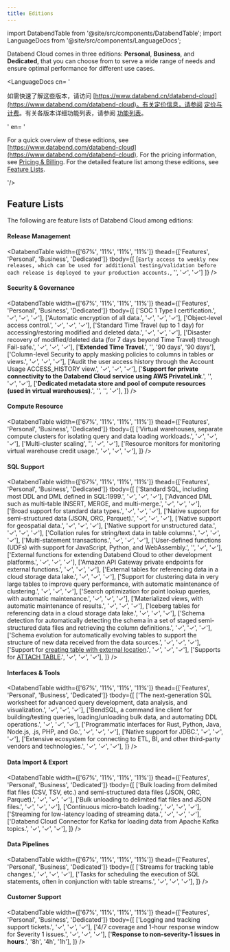 ```yaml
---
title: Editions
---
```


import DatabendTable from '@site/src/components/DatabendTable';
import LanguageDocs from '@site/src/components/LanguageDocs';

Databend Cloud comes in three editions: **Personal**, **Business**, and **Dedicated**, that you can choose from to serve a wide range of needs and ensure optimal performance for different use cases.

<LanguageDocs
cn=
'

如需快速了解这些版本，请访问 [https://www.databend.cn/databend-cloud](https://www.databend.com/databend-cloud)。有关定价信息，请参阅 [定价与计费](/guides/overview/editions/dc/pricing)。有关各版本详细功能列表，请参阅 [功能列表](#feature-lists)。

'
en=
'

For a quick overview of these editions, see [https://www.databend.com/databend-cloud](https://www.databend.com/databend-cloud). For the pricing information, see [Pricing & Billing](/guides/overview/editions/dc/pricing). For the detailed feature list among these editions, see [Feature Lists](#feature-lists).

'/>

## Feature Lists

The following are feature lists of Databend Cloud among editions:

#### Release Management

<DatabendTable
width={['67%', '11%', '11%', '11%']}
thead={['Features', 'Personal', 'Business', 'Dedicated']}
tbody={[
[`Early access to weekly new releases, which can be used for additional testing/validation before each release is deployed to your production accounts.`, '', '✓', '✓']
]} />

#### Security & Governance

<DatabendTable
width={['67%', '11%', '11%', '11%']}
thead={['Features', 'Personal', 'Business', 'Dedicated']}
tbody={[
['SOC 1 Type I certification.', '✓', '✓', '✓'],
['Automatic encryption of all data.', '✓', '✓', '✓'],
['Object-level access control.', '✓', '✓', '✓'],
['Standard Time Travel (up to 1 day) for accessing/restoring modified and deleted data.', '✓', '✓', '✓'],
['Disaster recovery of modified/deleted data (for 7 days beyond Time Travel) through Fail-safe.', '✓', '✓', '✓'],
['<b>Extended Time Travel</b>.', '', '90 days', '90 days'],
['Column-level Security to apply masking policies to columns in tables or views.', '✓', '✓', '✓'],
['Audit the user access history through the Account Usage ACCESS_HISTORY view.', '✓', '✓', '✓'],
['<b>Support for private connectivity to the Databend Cloud service using AWS PrivateLink</b>.', '', '✓', '✓'],
['<b>Dedicated metadata store and pool of compute resources (used in virtual warehouses)</b>.', '', '', '✓'],
]}
/>

#### Compute Resource

<DatabendTable
width={['67%', '11%', '11%', '11%']}
thead={['Features', 'Personal', 'Business', 'Dedicated']}
tbody={[
['Virtual warehouses, separate compute clusters for isolating query and data loading workloads.', '✓', '✓', '✓'],
['Multi-cluster scaling', '', '✓', '✓'],
['Resource monitors for monitoring virtual warehouse credit usage.', '✓', '✓', '✓'],
]}
/>

#### SQL Support

<DatabendTable
width={['67%', '11%', '11%', '11%']}
thead={['Features', 'Personal', 'Business', 'Dedicated']}
tbody={[
['Standard SQL, including most DDL and DML defined in SQL:1999.', '✓', '✓', '✓'],
['Advanced DML such as multi-table INSERT, MERGE, and multi-merge.', '✓', '✓', '✓'],
['Broad support for standard data types.', '✓', '✓', '✓'],
['Native support for semi-structured data (JSON, ORC, Parquet).', '✓', '✓', '✓'],
['Native support for geospatial data.', '✓', '✓', '✓'],
['Native support for unstructured data.', '✓', '✓', '✓'],
['Collation rules for string/text data in table columns.', '✓', '✓', '✓'],
['Multi-statement transactions.', '✓', '✓', '✓'],
['User-defined functions (UDFs) with support for JavaScript, Python, and WebAssembly.', '', '✓', '✓'],
['External functions for extending Databend Cloud to other development platforms.', '✓', '✓', '✓'],
['Amazon API Gateway private endpoints for external functions.', '✓', '✓', '✓'],
['External tables for referencing data in a cloud storage data lake.', '✓', '✓', '✓'],
['Support for clustering data in very large tables to improve query performance, with automatic maintenance of clustering.', '✓', '✓', '✓'],
['Search optimization for point lookup queries, with automatic maintenance.', '✓', '✓', '✓'],
['Materialized views, with automatic maintenance of results.', '✓', '✓', '✓'],
['Iceberg tables for referencing data in a cloud storage data lake.', '✓', '✓', '✓'],
['Schema detection for automatically detecting the schema in a set of staged semi-structured data files and retrieving the column definitions.', '✓', '✓', '✓'],
['Schema evolution for automatically evolving tables to support the structure of new data received from the data sources.', '✓', '✓', '✓'],
['Support for <a href="/sql/sql-commands/ddl/table/ddl-create-table-external-location" target="_self">creating table with external location</a>.', '✓', '✓', '✓'],
['Supports for <a href="/sql/sql-commands/ddl/table/attach-table" target="_self">ATTACH TABLE</a>.', '✓', '✓', '✓'],
]}
/>

#### Interfaces & Tools

<DatabendTable
width={['67%', '11%', '11%', '11%']}
thead={['Features', 'Personal', 'Business', 'Dedicated']}
tbody={[
['The next-generation SQL worksheet for advanced query development, data analysis, and visualization.', '✓', '✓', '✓'],
['BendSQL, a command line client for building/testing queries, loading/unloading bulk data, and automating DDL operations.', '✓', '✓', '✓'],
['Programmatic interfaces for Rust, Python, Java, Node.js, .js, PHP, and Go.', '✓', '✓', '✓'],
['Native support for JDBC.', '✓', '✓', '✓'],
['Extensive ecosystem for connecting to ETL, BI, and other third-party vendors and technologies.', '✓', '✓', '✓'],
]}
/>

#### Data Import & Export

<DatabendTable
width={['67%', '11%', '11%', '11%']}
thead={['Features', 'Personal', 'Business', 'Dedicated']}
tbody={[
['Bulk loading from delimited flat files (CSV, TSV, etc.) and semi-structured data files (JSON, ORC, Parquet).', '✓', '✓', '✓'],
['Bulk unloading to delimited flat files and JSON files.', '✓', '✓', '✓'],
['Continuous micro-batch loading.', '✓', '✓', '✓'],
['Streaming for low-latency loading of streaming data.', '✓', '✓', '✓'],
['Databend Cloud Connector for Kafka for loading data from Apache Kafka topics.', '✓', '✓', '✓'],
]}
/>

#### Data Pipelines

<DatabendTable
width={['67%', '11%', '11%', '11%']}
thead={['Features', 'Personal', 'Business', 'Dedicated']}
tbody={[
['Streams for tracking table changes.', '✓', '✓', '✓'],
['Tasks for scheduling the execution of SQL statements, often in conjunction with table streams.', '✓', '✓', '✓'],
]}
/>

#### Customer Support

<DatabendTable
width={['67%', '11%', '11%', '11%']}
thead={['Features', 'Personal', 'Business', 'Dedicated']}
tbody={[
['Logging and tracking support tickets.', '✓', '✓', '✓'],
['4/7 coverage and 1-hour response window for Severity 1 issues.', '✓', '✓', '✓'],
['<b>Response to non-severity-1 issues in hours</b>.', '8h', '4h', '1h'],
]}
/>
